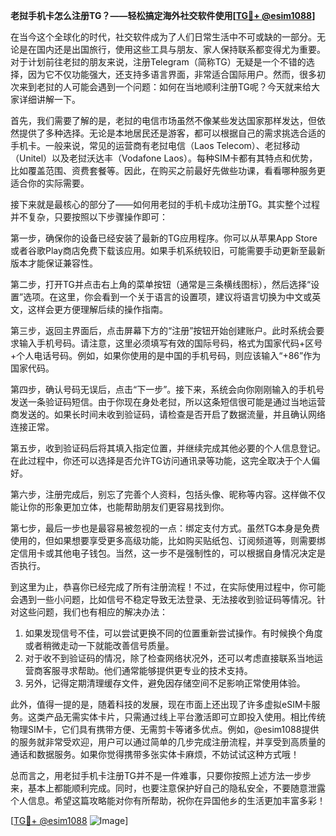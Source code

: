 **老挝手机卡怎么注册TG？——轻松搞定海外社交软件使用[[TG💪+ @esim1088](https://t.me/s/esim1088)]**

在当今这个全球化的时代，社交软件成为了人们日常生活中不可或缺的一部分。无论是在国内还是出国旅行，使用这些工具与朋友、家人保持联系都变得尤为重要。对于计划前往老挝的朋友来说，注册Telegram（简称TG）无疑是一个不错的选择，因为它不仅功能强大，还支持多语言界面，非常适合国际用户。然而，很多初次来到老挝的人可能会遇到一个问题：如何在当地顺利注册TG呢？今天就来给大家详细讲解一下。

首先，我们需要了解的是，老挝的电信市场虽然不像某些发达国家那样发达，但依然提供了多种选择。无论是本地居民还是游客，都可以根据自己的需求挑选合适的手机卡。一般来说，常见的运营商有老挝电信（Laos Telecom）、老挝移动（Unitel）以及老挝沃达丰（Vodafone Laos）。每种SIM卡都有其特点和优势，比如覆盖范围、资费套餐等。因此，在购买之前最好先做些功课，看看哪种服务更适合你的实际需要。

接下来就是最核心的部分了——如何用老挝的手机卡成功注册TG。其实整个过程并不复杂，只要按照以下步骤操作即可：

第一步，确保你的设备已经安装了最新的TG应用程序。你可以从苹果App Store或者谷歌Play商店免费下载该应用。如果手机系统较旧，可能需要手动更新至最新版本才能保证兼容性。

第二步，打开TG并点击右上角的菜单按钮（通常是三条横线图标），然后选择“设置”选项。在这里，你会看到一个关于语言的设置项，建议将语言切换为中文或英文，这样会更方便理解后续的操作指南。

第三步，返回主界面后，点击屏幕下方的“注册”按钮开始创建账户。此时系统会要求输入手机号码。请注意，这里必须填写有效的国际号码，格式为国家代码+区号+个人电话号码。例如，如果你使用的是中国的手机号码，则应该输入“+86”作为国家代码。

第四步，确认号码无误后，点击“下一步”。接下来，系统会向你刚刚输入的手机号发送一条验证码短信。由于你现在身处老挝，所以这条短信很可能是通过当地运营商发送的。如果长时间未收到验证码，请检查是否开启了数据流量，并且确认网络连接正常。

第五步，收到验证码后将其填入指定位置，并继续完成其他必要的个人信息登记。在此过程中，你还可以选择是否允许TG访问通讯录等功能，这完全取决于个人偏好。

第六步，注册完成后，别忘了完善个人资料，包括头像、昵称等内容。这样做不仅能让你的形象更加立体，也能帮助朋友们更容易找到你。

第七步，最后一步也是最容易被忽视的一点：绑定支付方式。虽然TG本身是免费使用的，但如果想要享受更多高级功能，比如购买贴纸包、订阅频道等，则需要绑定信用卡或其他电子钱包。当然，这一步不是强制性的，可以根据自身情况决定是否执行。

到这里为止，恭喜你已经完成了所有注册流程！不过，在实际使用过程中，你可能会遇到一些小问题，比如信号不稳定导致无法登录、无法接收到验证码等情况。针对这些问题，我们也有相应的解决办法：

1. 如果发现信号不佳，可以尝试更换不同的位置重新尝试操作。有时候换个角度或者稍微走动一下就能改善信号质量。
2. 对于收不到验证码的情况，除了检查网络状况外，还可以考虑直接联系当地运营商客服寻求帮助。他们通常能够提供更专业的技术支持。
3. 另外，记得定期清理缓存文件，避免因存储空间不足影响正常使用体验。

此外，值得一提的是，随着科技的发展，现在市面上还出现了许多虚拟eSIM卡服务。这类产品无需实体卡片，只需通过线上平台激活即可立即投入使用。相比传统物理SIM卡，它们具有携带方便、无需剪卡等诸多优点。例如，@esim1088提供的服务就非常受欢迎，用户可以通过简单的几步完成注册流程，并享受到高质量的通话和数据服务。如果你觉得携带多张实体卡麻烦，不妨试试这种方式哦！

总而言之，用老挝手机卡注册TG并不是一件难事，只要你按照上述方法一步步来，基本上都能顺利完成。同时，也要注意保护好自己的隐私安全，不要随意泄露个人信息。希望这篇攻略能对你有所帮助，祝你在异国他乡的生活更加丰富多彩！

[[TG💪+ @esim1088](https://t.me/s/esim1088) ![Image](https://i.postimg.cc/4NQfJmqS/Snipaste-2025-05-13-00-14-12.png)]